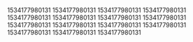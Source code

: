 1534177980131
1534177980131
1534177980131
1534177980131
1534177980131
1534177980131
1534177980131
1534177980131
1534177980131
1534177980131
1534177980131
1534177980131
1534177980131
1534177980131
1534177980131